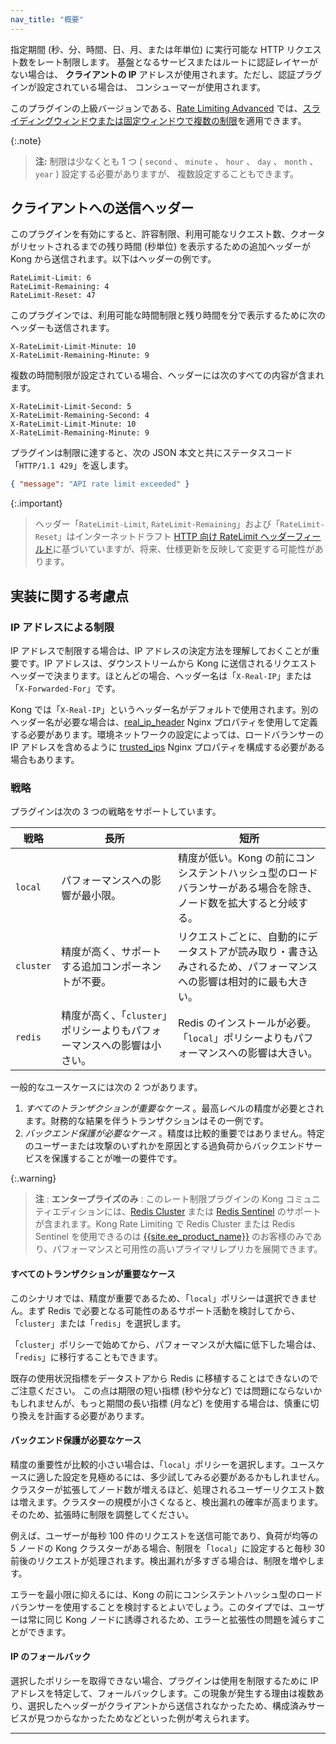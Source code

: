 ```yaml
---
nav_title: "概要"
---
```

指定期間 \(秒、分、時間、日、月、または年単位\) に実行可能な HTTP リクエスト数をレート制限します。
基盤となるサービスまたはルートに認証レイヤーがない場合は、
**クライアントの IP** アドレスが使用されます。ただし、認証プラグインが設定されている場合は、
コンシューマーが使用されます。

このプラグインの上級バージョンである、[Rate Limiting Advanced](/hub/kong-inc/rate-limiting-advanced/) では、[スライディングウィンドウまたは固定ウィンドウで複数の制限](/hub/kong-inc/rate-limiting-advanced/#multi-limits-windows)を適用できます。

{:.note}
> 
> **注:** 制限は少なくとも 1 つ \( `second` 、 `minute` 、 `hour` 、 `day` 、 `month` 、 `year` \) 設定する必要がありますが、
> 複数設定することもできます。

クライアントへの送信ヘッダー
--------------

このプラグインを有効にすると、許容制限、利用可能なリクエスト数、クオータがリセットされるまでの残り時間 \(秒単位\) を表示するための追加ヘッダーが Kong から送信されます。以下はヘッダーの例です。

    RateLimit-Limit: 6
    RateLimit-Remaining: 4
    RateLimit-Reset: 47

このプラグインでは、利用可能な時間制限と残り時間を分で表示するために次のヘッダーも送信されます。

    X-RateLimit-Limit-Minute: 10
    X-RateLimit-Remaining-Minute: 9

複数の時間制限が設定されている場合、ヘッダーには次のすべての内容が含まれます。

    X-RateLimit-Limit-Second: 5
    X-RateLimit-Remaining-Second: 4
    X-RateLimit-Limit-Minute: 10
    X-RateLimit-Remaining-Minute: 9

プラグインは制限に達すると、次の JSON 本文と共にステータスコード「`HTTP/1.1 429`」を返します。

```json
{ "message": "API rate limit exceeded" }
```

{:.important}
> 
> ヘッダー「`RateLimit-Limit`, `RateLimit-Remaining`」および「`RateLimit-Reset`」はインターネットドラフト [HTTP 向け RateLimit ヘッダーフィールド](https://datatracker.ietf.org/doc/draft-ietf-httpapi-ratelimit-headers/)に基づいていますが、将来、仕様更新を反映して変更する可能性があります。

実装に関する考慮点
---------

### IP アドレスによる制限

IP アドレスで制限する場合は、IP アドレスの決定方法を理解しておくことが重要です。IP アドレスは、ダウンストリームから Kong に送信されるリクエストヘッダーで決まります。ほとんどの場合、ヘッダー名は「`X-Real-IP`」または「`X-Forwarded-For`」です。

Kong では「`X-Real-IP`」というヘッダー名がデフォルトで使用されます。別のヘッダー名が必要な場合は、[real\_ip\_header](/gateway/latest/reference/configuration/#real_ip_header) Nginx プロパティを使用して定義する必要があります。環境ネットワークの設定によっては、ロードバランサーの IP アドレスを含めるように [trusted\_ips](/gateway/latest/reference/configuration/#trusted_ips) Nginx プロパティを構成する必要がある場合もあります。

### 戦略

プラグインは次の 3 つの戦略をサポートしています。

|    戦略     |                    長所                    |                             短所                              |
|-----------|------------------------------------------|-------------------------------------------------------------|
| `local`   | パフォーマンスへの影響が最小限。                         | 精度が低い。Kong の前にコンシステントハッシュ型のロードバランサーがある場合を除き、ノード数を拡大すると分岐する。 |
| `cluster` | 精度が高く、サポートする追加コンポーネントが不要。                | リクエストごとに、自動的にデータストアが読み取り・書き込みされるため、パフォーマンスへの影響は相対的に最も大きい。   |
| `redis`   | 精度が高く、「`cluster`」ポリシーよりもパフォーマンスへの影響は小さい。 | Redis のインストールが必要。「`local`」ポリシーよりもパフォーマンスへの影響は大きい。           |

一般的なユースケースには次の 2 つがあります。

1. *すべてのトランザクションが重要なケース* 。最高レベルの精度が必要とされます。財務的な結果を伴うトランザクションはその一例です。 
2. *バックエンド保護が必要なケース* 。精度は比較的重要ではありません。特定のユーザーまたは攻撃のいずれかを原因とする過負荷からバックエンドサービスを保護することが唯一の要件です。

{:.warning}
> 
> **注** : **エンタープライズのみ** : このレート制限プラグインの Kong コミュニティエディションには、[Redis Cluster](https://redis.io/docs/management/scaling/) または [Redis Sentinel](https://redis.io/topics/sentinel) のサポートが含まれます。Kong Rate Limiting で Redis Cluster または Redis Sentinel を使用できるのは [{{site.ee_product_name}}](https://www.konghq.com/kong) のお客様のみであり、パフォーマンスと可用性の高いプライマリレプリカを展開できます。

#### すべてのトランザクションが重要なケース

このシナリオでは、精度が重要であるため、「`local`」ポリシーは選択できません。まず Redis で必要となる可能性のあるサポート活動を検討してから、「`cluster`」または「`redis`」を選択します。

「`cluster`」ポリシーで始めてから、パフォーマンスが大幅に低下した場合は、「`redis`」に移行することもできます。

既存の使用状況指標をデータストアから Redis に移植することはできないのでご注意ください。
この点は期限の短い指標 \(秒や分など\) では問題にならないかもしれませんが、もっと期間の長い指標 \(月など\) を使用する場合は、慎重に切り換えを計画する必要があります。

#### バックエンド保護が必要なケース

精度の重要性が比較的小さい場合は、「`local`」ポリシーを選択します。ユースケースに適した設定を見極めるには、多少試してみる必要があるかもしれません。クラスターが拡張してノード数が増えるほど、処理されるユーザーリクエスト数は増えます。クラスターの規模が小さくなると、検出漏れの確率が高まります。そのため、拡張時に制限を調整してください。

例えば、ユーザーが毎秒 100 件のリクエストを送信可能であり、負荷が均等の 5 ノードの Kong クラスターがある場合、制限を「`local`」に設定すると毎秒 30 前後のリクエストが処理されます。検出漏れが多すぎる場合は、制限を増やします。

エラーを最小限に抑えるには、Kong の前にコンシステントハッシュ型のロードバランサーを使用することを検討するとよいでしょう。このタイプでは、ユーザーは常に同じ Kong ノードに誘導されるため、エラーと拡張性の問題を減らすことができます。

#### IP のフォールバック

選択したポリシーを取得できない場合、プラグインは使用を制限するために IP アドレスを特定して、フォールバックします。この現象が発生する理由は複数あり、選択したヘッダーがクライアントから送信されなかったため、構成済みサービスが見つからなかったためなどといった例が考えられます。

*** ** * ** ***

